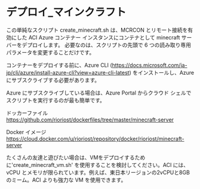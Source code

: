 # デプロイ_マインクラフト

この単純なスクリプト create_minecraft.sh は、MCRCON とリモート接続を有効にした ACI Azure コンテナー インスタンスにコンテナとして minecraft サーバーをデプロイします。 必要なのは、スクリプトの先頭で 6 つの読み取り専用パラメータを変更することだけです。

コンテナーをデプロイする前に、Azure CLI (https://docs.microsoft.com/ja-jp/cli/azure/install-azure-cli?view=azure-cli-latest) をインストールし、Azure にサブスクライブする必要があります。

Azure にサブスクライブしている場合は、Azure Portal からクラウド シェルでスクリプトを実行するのが最も簡単です。

ドッカーファイル https://github.com/rioriost/dockerfiles/tree/master/minecraft-server

Docker イメージ https://cloud.docker.com/u/rioriost/repository/docker/rioriost/minecraft-server

たくさんの友達と遊びたい場合は、VMをデプロイするために'create_minecraft_vm.sh' を使用することを検討してください。ACI には、vCPU とメモリが限られています。例えば、東日本リージョンの2vCPUと8GBのミーム。ACI よりも強力な VM を使用できます。
